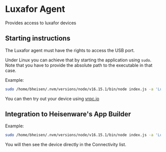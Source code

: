 # Luxafor Agent

Provides access to luxafor devices

## Starting instructions

The Luxafor agent must have the rights to access the USB port.

Under Linux you can achieve that by starting the application using `sudo`.
Note that you have to provide the absolute path to the executable in that case.

Example:

```bash
sudo /home/bheisen/.nvm/versions/node/v16.15.1/bin/node index.js -a 'Luxafor Agent' -d <domain>
```

You can then try out your device using [vrpc.io](https://live.vrpc.io)

## Integration to Heisenware's App Builder

Example:

```bash
sudo /home/bheisen/.nvm/versions/node/v16.15.1/bin/node index.js -a 'Luxafor Agent' -d <domain> -t <token> -b mqtts://heisenware.rocks --bestEffort
```

You will then see the device directly in the Connectivity list.
